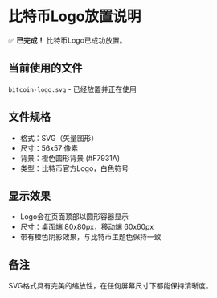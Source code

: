 # 比特币Logo放置说明

✅ **已完成！** 比特币Logo已成功放置。

## 当前使用的文件
`bitcoin-logo.svg` - 已经放置并正在使用

## 文件规格
- 格式：SVG（矢量图形）
- 尺寸：56x57 像素
- 背景：橙色圆形背景 (#F7931A)
- 类型：比特币官方Logo，白色符号

## 显示效果
- Logo会在页面顶部以圆形容器显示
- 尺寸：桌面端 80x80px，移动端 60x60px
- 带有橙色阴影效果，与比特币主题色保持一致

## 备注
SVG格式具有完美的缩放性，在任何屏幕尺寸下都能保持清晰度。 